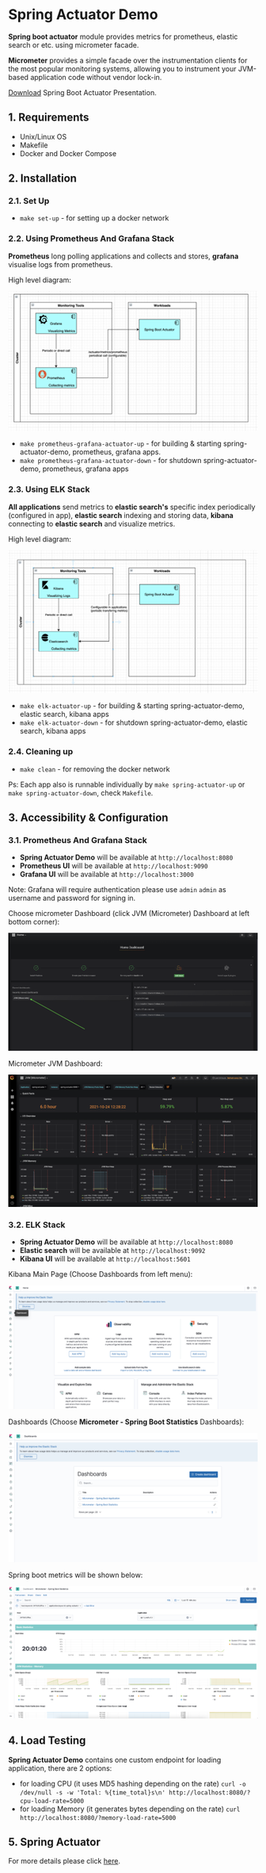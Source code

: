 # Spring Actuator Demo

**Spring boot actuator** module provides metrics for prometheus, elastic search or etc. using micrometer facade.

**Micrometer** provides a simple facade over the instrumentation clients for the most popular monitoring systems, allowing you to instrument your JVM-based application code without vendor lock-in.

[Download](./assets/presentation/spring-actuator.pptx) Spring Boot Actuator Presentation.

## 1. Requirements

- Unix/Linux OS
- Makefile
- Docker and Docker Compose

## 2. Installation

### 2.1. Set Up

- `make set-up` - for setting up a docker network

### 2.2. Using Prometheus And Grafana Stack

**Prometheus** long polling applications and collects and stores, **grafana** visualise logs from prometheus.

High level diagram:

![Prometheus and Grafana Stack](./assets/images/prometheus-grafana-stack.png)

- `make prometheus-grafana-actuator-up` - for building & starting spring-actuator-demo, prometheus, grafana apps.
- `make prometheus-grafana-actuator-down` - for shutdown spring-actuator-demo, prometheus, grafana apps

### 2.3. Using ELK Stack

**All applications** send metrics to **elastic search's** specific index periodically (configured in app), **elastic search** 
indexing and storing data, **kibana** connecting to **elastic search** and visualize metrics.

High level diagram:

![ELK Stack](./assets/images/elk-stack.png)

- `make elk-actuator-up` - for building & starting spring-actuator-demo, elastic search, kibana apps
- `make elk-actuator-down` - for shutdown spring-actuator-demo, elastic search, kibana apps

### 2.4. Cleaning up

- `make clean` - for removing the docker network

Ps: Each app also is runnable individually by `make spring-actuator-up` or `make spring-actuator-down`, check 
`Makefile`.

## 3. Accessibility & Configuration

### 3.1. Prometheus And Grafana Stack

- **Spring Actuator Demo** will be available at `http://localhost:8080`
- **Prometheus UI** will be available at `http://localhost:9090`
- **Grafana UI** will be available at `http://localhost:3000`

Note: Grafana will require authentication please use `admin` `admin` as username and password for 
signing in.

Choose micrometer Dashboard (click JVM (Micrometer) Dashboard at left bottom corner):

![Choose micrometer dashboard](./assets/images/choose_micrometer_dashboard.png)

Micrometer JVM Dashboard:

![Chose micrometer dashboard](./assets/images/micrometer_dashboard.png)

### 3.2. ELK Stack

- **Spring Actuator Demo** will be available at `http://localhost:8080`
- **Elastic search** will be available at `http://localhost:9092`
- **Kibana UI** will be available at `http://localhost:5601`

Kibana Main Page (Choose Dashboards from left menu):

![Kibana Main Page](./assets/images/kibana-main-page.png)

Dashboards (Choose **Micrometer - Spring Boot Statistics** Dashboards):

![Kibana Dashboards](./assets/images/kibana-dashboards.png)

Spring boot metrics will be shown below:

![Kibana Spring Stats](./assets/images/kibana-spring-boot-stats.png)

## 4. Load Testing

**Spring Actuator Demo** contains one custom endpoint for loading application, there are 2 options:

- for loading CPU (it uses MD5 hashing depending on the rate)
  ``curl -o /dev/null -s -w 'Total: %{time_total}s\n' http://localhost:8080/?cpu-load-rate=5000``
- for loading Memory (it generates bytes depending on the rate) ``curl http://localhost:8080/?memory-load-rate=5000``

## 5. Spring Actuator

For more details please click [here](./assets/docs/spring-actuator.md).